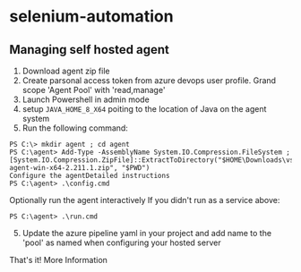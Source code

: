 # selenium-automation

## Managing self hosted agent

1. Download agent zip file
2. Create parsonal access token from azure devops user profile. Grand scope 'Agent Pool' with 'read,manage'
3. Launch Powershell in admin mode
4. setup ```JAVA_HOME_8_X64``` poiting to the location of Java on the agent system
4. Run the following command:
```shell
PS C:\> mkdir agent ; cd agent
PS C:\agent> Add-Type -AssemblyName System.IO.Compression.FileSystem ; [System.IO.Compression.ZipFile]::ExtractToDirectory("$HOME\Downloads\vsts-agent-win-x64-2.211.1.zip", "$PWD")
Configure the agentDetailed instructions
PS C:\agent> .\config.cmd

```
Optionally run the agent interactively
If you didn't run as a service above:
```
PS C:\agent> .\run.cmd
```

5. Update the azure pipeline yaml in your project and add name to the 'pool' as named when configuring your hosted server

That's it!
More Information
